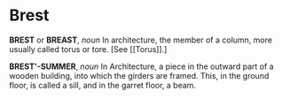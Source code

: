 # Brest

**BREST** or **BREAST**, _noun_ In architecture, the member of a column, more usually called torus or tore. \[See [[Torus]].\]

**BREST'-SUMMER**, _noun_ In Architecture, a piece in the outward part of a wooden building, into which the girders are framed. This, in the ground floor, is called a sill, and in the garret floor, a beam.